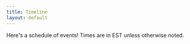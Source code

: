 ```yaml
---
title: Timeline
layout: default
---
```


Here's a schedule of events! Times are in EST unless otherwise noted.

<div class="row section" style = "padding-top: 5px">
<div id="events"></div></div>
    
<script>
    try {
    var xhttp = new XMLHttpRequest();
    xhttp.onreadystatechange = function() {
        if (this.readyState == 4 && this.status == 200) {
        // Typical action to be performed when the document is ready:
            var data = JSON.parse(this.responseText)
            document.getElementById("events").innerHTML = ""
            for (i in data) {
                document.getElementById('events').innerHTML += 
                `<div class="col-12 card" style="
                margin-left: 0px!important;
                background: #ed213a; /* fallback for old browsers */
                background: linear-gradient(to right, #ec3750, #e9485e); /* W3C, IE 10+/ Edge, Firefox 16+, Chrome 26+, Opera 12+, Safari 7+ */">
                    <div class="card-container" style="text-align: left;">
                        <h4><b>${data[i]["Date"]}, ${data[i]["Time"]} EST</b></h4>
                        <p>${data[i]["Action"]}</p>
                    </div>
                </div>`
            }
        }
    };
    xhttp.open("GET", "https://google-sheet-to-json.vercel.app/api", true);
    xhttp.send();
    document.getElementById("events").innerHTML = "Loading events..."
    } catch (err) {
        document.getElementById("events").innerHTML = `Uh oh! We weren't able to get events. ${err}`
    }
</script>
<br>